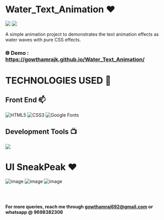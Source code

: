 # Water_Text_Animation ❤️

![](https://img.shields.io/github/languages/count/gowthamrajk/Water_Text_Animation)   ![](https://img.shields.io/github/languages/top/gowthamrajk/Water_Text_Animation)

A simple animation project to demonstrates the text animation effects as water waves with pure CSS effects.

### 🌐 Demo : https://gowthamrajk.github.io/Water_Text_Animation/

# TECHNOLOGIES USED 📌

## Front End 📫

![HTML5](https://img.shields.io/static/v1?style=for-the-badge&message=HTML5&color=E34F26&logo=HTML5&logoColor=FFFFFF&label=)
![CSS3](https://img.shields.io/static/v1?style=for-the-badge&message=CSS3&color=1572B6&logo=CSS3&logoColor=FFFFFF&label=)
![Google Fonts](https://img.shields.io/static/v1?style=for-the-badge&message=Google+Fonts&color=4285F4&logo=Google+Fonts&logoColor=FFFFFF&label=)

## Development Tools 📺

![](https://img.shields.io/static/v1?style=for-the-badge&message=Sublime+Text&color=222222&logo=Sublime+Text&logoColor=FF9800&label=)

# UI SneakPeak ❤️ 

![image](https://user-images.githubusercontent.com/43011442/126605512-27b539e8-2e00-4837-b3fc-a4835167fac4.png)
![image](https://user-images.githubusercontent.com/43011442/126605412-26c886d1-fd84-4edb-b09f-ca483ed3cd07.png)
![image](https://user-images.githubusercontent.com/43011442/126605563-f2c8458c-aa77-463a-a5a5-12cf52db0288.png)

<br><br>

**For more queries, reach me through gowthamraj692@gmail.com or whatsapp @ 9698382306**

<br>
